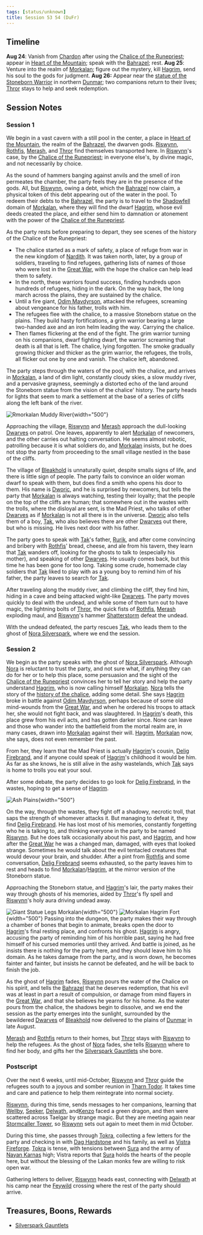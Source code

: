 ```yaml
---
tags: [status/unknown]
title: Session 53 54 (DuFr)
---
```


## Timeline

**Aug 24**: Vanish from [Chardon](<../../../gazetteer/west-coast/chardonian-empire/chardon/chardon.md>) after using the [Chalice of the Runepriest](<../../../things/artifacts-of-power/chalice-of-the-runepriest.md>); appear in [Heart of the Mountain](<../../../cosmology/multiverse/spiritual-realms/divine-realms/heart-of-the-mountain.md>); speak with the [Bahrazel](<../../../cosmology/gods/embodied-gods/bahrazel.md>); rest.
**Aug 25**: Venture into the realm of [Morkalan](<../../../cosmology/multiverse/echo-realms/shadowfell/morkalan.md>); figure out the mystery, kill [Hagrim](<../../../people/dwarves/hagrim.md>), send his soul to the gods for judgment.
**Aug 26:** Appear near the [statue of the Stoneborn Warrior](<../../../gazetteer/greater-dunmar/dunmari-basin/stoneborn-statue-dungeon.md>) in northern [Dunmar](<../../../gazetteer/greater-dunmar/realms/dunmar/dunmar.md>); two companions return to their lives; [Thror](<../../../people/pcs/dunmar-fellowship/guests/thror.md>) stays to help and seek redemption.

## Session Notes

### Session 1

We begin in a vast cavern with a still pool in the center, a place in [Heart of the Mountain](<../../../cosmology/multiverse/spiritual-realms/divine-realms/heart-of-the-mountain.md>), the realm of the [Bahrazel](<../../../cosmology/gods/embodied-gods/bahrazel.md>), the dwarven gods. [Riswynn](<../../../people/pcs/dunmar-fellowship/riswynn.md>), [Rothfis](<../../../people/pcs/dunmar-fellowship/guests/rothfis.md>), [Merash](<../../../people/pcs/dunmar-fellowship/guests/merash.md>), and [Thror](<../../../people/pcs/dunmar-fellowship/guests/thror.md>) find themselves transported here. In [Riswynn](<../../../people/pcs/dunmar-fellowship/riswynn.md>)'s case, by the [Chalice of the Runepriest](<../../../things/artifacts-of-power/chalice-of-the-runepriest.md>); in everyone else's, by divine magic, and not necessarily by choice. 

As the sound of hammers banging against anvils and the smell of iron permeates the chamber, the party feels they are in the presence of the gods. All, but [Riswynn](<../../../people/pcs/dunmar-fellowship/riswynn.md>), owing a debt, which the [Bahrazel](<../../../cosmology/gods/embodied-gods/bahrazel.md>) now claim, a physical token of this debt appearing out of the water in the pool. To redeem their debts to the [Bahrazel](<../../../cosmology/gods/embodied-gods/bahrazel.md>), the party is to travel to the [Shadowfell](<../../../cosmology/multiverse/echo-realms/shadowfell/shadowfell.md>) domain of [Morkalan](<../../../cosmology/multiverse/echo-realms/shadowfell/morkalan.md>), where they will find the dwarf [Hagrim](<../../../people/dwarves/hagrim.md>), whose evil deeds created the place, and either send him to damnation or atonement with the power of the [Chalice of the Runepriest](<../../../things/artifacts-of-power/chalice-of-the-runepriest.md>). 

As the party rests before preparing to depart, they see scenes of the history of the Chalice of the Runepriest:

- The chalice started as a mark of safety, a place of refuge from war in the new kingdom of [Nardith](<../../../gazetteer/greater-dunmar/realms/nardith/nardith.md>). It was taken north, later, by a group of soldiers, traveling to find refugees, gathering lists of names of those who were lost in the [Great War](<../../../events/1500s/great-war.md>), with the hope the chalice can help lead them to safety. 
- In the north, these warriors found success, finding hundreds upon hundreds of refugees, hiding in the dark. On the way back, the long march across the plains, they are sustained by the chalice. 
- Until a fire giant, [Odim Mavdyrson](<../../../people/historical-figures/odim-mavdyrson.md>), attacked the refugees, screaming about vengeance for his father, trolls with him. 
- The refugees flee with the chalice, to a massive Stoneborn statue on the plains. They build hasty fortifications, a grim warrior bearing a large two-handed axe and an iron helm leading the way. Carrying the chalice. 
- Then flames flickering at the end of the fight. The grim warrior turning on his companions, dwarf fighting dwarf, the warrior screaming that death is all that is left. The chalice, lying forgotten. The smoke gradually growing thicker and thicker as the grim warrior, the refugees, the trolls, all flicker out one by one and vanish. The chalice left, abandoned.

The party steps through the waters of the pool, with the chalice, and arrives in [Morkalan](<../../../cosmology/multiverse/echo-realms/shadowfell/morkalan.md>), a land of dim light, constantly cloudy skies, a slow muddy river, and a pervasive grayness, seemingly a distorted echo of the land around the Stoneborn statue from the vision of the chalice' history. The party heads for lights that seem to mark a settlement at the base of a series of cliffs along the left bank of the river. 

![Rmorkalan Muddy River](../../../assets/rmorkalan-muddy-river.png){width="500"}

Approaching the village, [Riswynn](<../../../people/pcs/dunmar-fellowship/riswynn.md>) and [Merash](<../../../people/pcs/dunmar-fellowship/guests/merash.md>) approach the dull-looking [Dwarves](<../../../species/children-of-the-embodied-gods/dwarves/dwarves.md>) on patrol. One leaves, apparently to alert [Morkalan](<../../../cosmology/multiverse/echo-realms/shadowfell/morkalan.md>) of newcomers, and the other carries out halting conversation. He seems almost robotic, patrolling because it is what soldiers do, and [Morkalan](<../../../cosmology/multiverse/echo-realms/shadowfell/morkalan.md>) insists, but he does not stop the party from proceeding to the small village nestled in the base of the cliffs.

The village of [Bleakhold](<../../../cosmology/multiverse/echo-realms/shadowfell/bleakhold.md>) is unnaturally quiet, despite smalls signs of life, and there is little sign of people. The party fails to convince an older woman dwarf to speak with them, but does find a smith who opens his door to them. His name is [Dworic](<../../../people/dwarves/dworic.md>), and he is surprised by newcomers, but tells the party that [Morkalan](<../../../cosmology/multiverse/echo-realms/shadowfell/morkalan.md>) is always watching, testing their loyalty; that the people on the top of the cliffs are human; that somewhere out in the wastes with the trolls, where the disloyal are sent, is the Mad Priest, who talks of other [Dwarves](<../../../species/children-of-the-embodied-gods/dwarves/dwarves.md>) as if [Morkalan](<../../../cosmology/multiverse/echo-realms/shadowfell/morkalan.md>) is not all there is in the universe. [Dworic](<../../../people/dwarves/dworic.md>) also tells them of a boy, [Tak](<../../../people/dwarves/tak.md>), who also believes there are other [Dwarves](<../../../species/children-of-the-embodied-gods/dwarves/dwarves.md>) out there, but who is missing. He lives next door with his father. 

The party goes to speak with [Tak](<../../../people/dwarves/tak.md>)'s father, [Rurik](<../../../people/dwarves/rurik.md>), and after come convincing and bribery with [Rothfis](<../../../people/pcs/dunmar-fellowship/guests/rothfis.md>)' bread, cheese, and ale from his tavern, they learn that [Tak](<../../../people/dwarves/tak.md>) wanders off, looking for the ghosts to talk to (especially his mother), and speaking of other [Dwarves](<../../../species/children-of-the-embodied-gods/dwarves/dwarves.md>). He usually comes back, but this time he has been gone for too long. Taking some crude, homemade clay soldiers that [Tak](<../../../people/dwarves/tak.md>) liked to play with as a young boy to remind him of his father, the party leaves to search for [Tak](<../../../people/dwarves/tak.md>).

After traveling along the muddy river, and climbing the cliff, they find him, hiding in a cave and being attacked wight-like [Dwarves](<../../../species/children-of-the-embodied-gods/dwarves/dwarves.md>). The party moves quickly to deal with the undead, and while some of them turn out to have magic, the lightning bolts of [Thror](<../../../people/pcs/dunmar-fellowship/guests/thror.md>), the quick fists of [Rothfis](<../../../people/pcs/dunmar-fellowship/guests/rothfis.md>), [Merash](<../../../people/pcs/dunmar-fellowship/guests/merash.md>) exploding maul, and [Riswynn](<../../../people/pcs/dunmar-fellowship/riswynn.md>)'s hammer [Shatterstorm](<../treasure/treasure-from-raven-s-hold/shatterstorm.md>) defeat the undead. 

With the undead defeated, the party rescues [Tak](<../../../people/dwarves/tak.md>), who leads them to the ghost of [Nora Silverspark](<../../../people/dwarves/nora-silverspark.md>), where we end the session. 

### Session 2

We begin as the party speaks with the ghost of [Nora Silverspark](<../../../people/dwarves/nora-silverspark.md>). Although [Nora](<../../../people/dwarves/nora-silverspark.md>) is reluctant to trust the party, and not sure what, if anything they can do for her or to help this place, some persuasion and the sight of the [Chalice of the Runepriest](<../../../things/artifacts-of-power/chalice-of-the-runepriest.md>) convinces her to tell her story and help the party understand [Hagrim](<../../../people/dwarves/hagrim.md>), who is now calling himself [Morkalan](<../../../cosmology/multiverse/echo-realms/shadowfell/morkalan.md>). [Nora](<../../../people/dwarves/nora-silverspark.md>) tells the story of the [history of the chalice](<../../../things/artifacts-of-power/chalice-of-the-runepriest.md#history-of-the-chalice>), adding some detail. She says [Hagrim](<../../../people/dwarves/hagrim.md>) broke in battle against [Odim Mavdyrson](<../../../people/historical-figures/odim-mavdyrson.md>), perhaps because of some old mind-wounds from the [Great War](<../../../events/1500s/great-war.md>), and when he ordered his troops to attack her, she would not fight back, and was slaughtered. In [Hagrim](<../../../people/dwarves/hagrim.md>)'s death, this place grew from his evil acts, and has gotten darker since. None can leave and those who wander into the battlefield from the mortal realm are, in many cases, drawn into [Morkalan](<../../../cosmology/multiverse/echo-realms/shadowfell/morkalan.md>) against their will. [Hagrim](<../../../people/dwarves/hagrim.md>), [Morkalan](<../../../cosmology/multiverse/echo-realms/shadowfell/morkalan.md>) now, she says, does not even remember the past. 

From her, they learn that the Mad Priest is actually [Hagrim](<../../../people/dwarves/hagrim.md>)'s cousin, [Delig Firebrand](<../../../people/dwarves/delig-firebrand.md>), and if anyone could speak of [Hagrim](<../../../people/dwarves/hagrim.md>)'s childhood it would be him. As far as she knows, he is still alive in the ashy wastelands, which [Tak](<../../../people/dwarves/tak.md>) says is home to trolls you eat your soul. 

After some debate, the party decides to go look for [Delig Firebrand](<../../../people/dwarves/delig-firebrand.md>), in the wastes, hoping to get a sense of [Hagrim](<../../../people/dwarves/hagrim.md>). 

![Ash Plains](../../../assets/ash-plains.png){width="500"}

On the way, through the wastes, they fight off a shadowy, necrotic troll, that saps the strength of whomever attacks it. But managing to defeat it, they find [Delig Firebrand](<../../../people/dwarves/delig-firebrand.md>). He has lost most of his memories, constantly forgetting who he is talking to, and thinking everyone in the party to be named [Riswynn](<../../../people/pcs/dunmar-fellowship/riswynn.md>). But he does talk occasionally about his past, and [Hagrim](<../../../people/dwarves/hagrim.md>), and how after the [Great War](<../../../events/1500s/great-war.md>) he was a changed man, damaged, with eyes that looked strange. Sometimes he would talk about the evil tentacled creatures that would devour your brain, and shudder. After a pint from [Rothfis](<../../../people/pcs/dunmar-fellowship/guests/rothfis.md>) and some conversation, [Delig Firebrand](<../../../people/dwarves/delig-firebrand.md>) seems exhausted, so the party leaves him to rest and heads to find [Morkalan](<../../../cosmology/multiverse/echo-realms/shadowfell/morkalan.md>)/[Hagrim](<../../../people/dwarves/hagrim.md>), at the mirror version of the Stoneborn statue.

Approaching the Stoneborn statue, and [Hagrim](<../../../people/dwarves/hagrim.md>)'s lair, the party makes their way through ghosts of his memories, aided by [Thror](<../../../people/pcs/dunmar-fellowship/guests/thror.md>)'s fly spell and [Riswynn](<../../../people/pcs/dunmar-fellowship/riswynn.md>)'s holy aura driving undead away. 

![Giant Statue Legs Morkalan](../../../assets/giant-statue-legs-morkalan.png){width="500"}
![Morkalan Hagrim Fort](../../../assets/morkalan-hagrim-fort.png){width="500"}
Passing into the dungeon, the party makes their way through a chamber of bones that begin to animate, breaks open the door to [Hagrim](<../../../people/dwarves/hagrim.md>)'s final resting place, and confronts his ghost. [Hagrim](<../../../people/dwarves/hagrim.md>) is angry, accusing the party of reminding him of his horrible past, saying he had free himself of his cursed memories until they arrived. And battle is joined, as he insists there is nothing for the party here, and they should leave him to his domain. As he takes damage from the party, and is worn down, he becomes fainter and fainter, but insists he cannot be defeated, and he will be back to finish the job. 

As the ghost of [Hagrim](<../../../people/dwarves/hagrim.md>) fades, [Riswynn](<../../../people/pcs/dunmar-fellowship/riswynn.md>) pours the water of the Chalice on his spirit, and tells the [Bahrazel](<../../../cosmology/gods/embodied-gods/bahrazel.md>) that he deserves redemption, that his evil was at least in part a result of compulsion, or damage from mind flayers in the [Great War](<../../../events/1500s/great-war.md>), and that she believes he yearns for his home. As the water pours from the chalice, the shadows begin to dissolve, and we end the session as the party emerges into the sunlight, surrounded by the bewildered [Dwarves](<../../../species/children-of-the-embodied-gods/dwarves/dwarves.md>) of [Bleakhold](<../../../cosmology/multiverse/echo-realms/shadowfell/bleakhold.md>) now delivered to the plains of [Dunmar](<../../../gazetteer/greater-dunmar/realms/dunmar/dunmar.md>) in late August. 

[Merash](<../../../people/pcs/dunmar-fellowship/guests/merash.md>) and [Rothfis](<../../../people/pcs/dunmar-fellowship/guests/rothfis.md>) return to their homes, but [Thror](<../../../people/pcs/dunmar-fellowship/guests/thror.md>) stays with [Riswynn](<../../../people/pcs/dunmar-fellowship/riswynn.md>) to help the refugees. As the ghost of [Nora](<../../../people/dwarves/nora-silverspark.md>) fades, she tells [Riswynn](<../../../people/pcs/dunmar-fellowship/riswynn.md>) where to find her body, and gifts her the [Silverspark Gauntlets](<../treasure/treasure-from-solo-adventures/silverspark-gauntlets.md>) she bore. 

### Postscript

Over the next 6 weeks, until mid-October, [Riswynn](<../../../people/pcs/dunmar-fellowship/riswynn.md>) and [Thror](<../../../people/pcs/dunmar-fellowship/guests/thror.md>) guide the refugees south to a joyous and somber reunion in [Tharn Todor](<../../../gazetteer/greater-dunmar/realms/nardith/tharn-todor.md>). It takes time and care and patience to help them reintegrate into normal society.

[Riswynn](<../../../people/pcs/dunmar-fellowship/riswynn.md>), during this time, sends messages to her companions, learning that [Wellby](<../../../people/pcs/dunmar-fellowship/wellby.md>), [Seeker](<../../../people/pcs/dunmar-fellowship/seeker.md>), [Delwath](<../../../people/pcs/dunmar-fellowship/delwath.md>), and[Kenzo](<../../../people/pcs/dunmar-fellowship/kenzo.md>) faced a green dragon, and then were scattered across Taelgar by strange magic. But they are meeting again near [Stormcaller Tower](<../../../gazetteer/greater-dunmar/dunmari-basin/stormcaller-tower.md>), so [Riswynn](<../../../people/pcs/dunmar-fellowship/riswynn.md>) sets out again to meet them in mid October. 

During this time, she passes through [Tokra](<../../../gazetteer/greater-dunmar/realms/dunmar/central-dunmar/tokra/tokra.md>), collecting a few letters for the party and checking in with [Dag Hardstone](<../../../people/dwarves/dag-hardstone.md>) and his family, as well as [Vistra Fireforge](<../../../people/dwarves/vistra-fireforge.md>). [Tokra](<../../../gazetteer/greater-dunmar/realms/dunmar/central-dunmar/tokra/tokra.md>) is tense, with tensions between [Sura](<../../../people/dunmari/sura.md>) and the army of [Nayan Karnas](<../../../people/dunmari/nayan-karnas.md>) high; Vistra reports that [Sura](<../../../people/dunmari/sura.md>) holds the hearts of the people here, but without the blessing of the Lakan monks few are willing to risk open war. 

Gathering letters to deliver, [Riswynn](<../../../people/pcs/dunmar-fellowship/riswynn.md>) heads east, connecting with [Delwath](<../../../people/pcs/dunmar-fellowship/delwath.md>) at his camp near the [Feywild](<../../../cosmology/multiverse/echo-realms/feywild/feywild.md>) crossing where the rest of the party should arrive. 

## Treasures, Boons, Rewards
- [Silverspark Gauntlets](<../treasure/treasure-from-solo-adventures/silverspark-gauntlets.md>) 